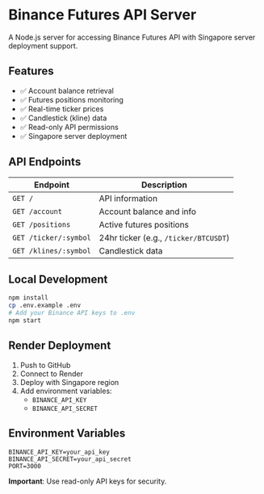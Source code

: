 # Binance Futures API Server

A Node.js server for accessing Binance Futures API with Singapore server deployment support.

## Features

- ✅ Account balance retrieval
- ✅ Futures positions monitoring  
- ✅ Real-time ticker prices
- ✅ Candlestick (kline) data
- ✅ Read-only API permissions
- ✅ Singapore server deployment

## API Endpoints

| Endpoint | Description |
|----------|-------------|
| `GET /` | API information |
| `GET /account` | Account balance and info |
| `GET /positions` | Active futures positions |
| `GET /ticker/:symbol` | 24hr ticker (e.g., `/ticker/BTCUSDT`) |
| `GET /klines/:symbol` | Candlestick data |

## Local Development

```bash
npm install
cp .env.example .env
# Add your Binance API keys to .env
npm start
```

## Render Deployment

1. Push to GitHub
2. Connect to Render
3. Deploy with Singapore region
4. Add environment variables:
   - `BINANCE_API_KEY`
   - `BINANCE_API_SECRET`

## Environment Variables

```env
BINANCE_API_KEY=your_api_key
BINANCE_API_SECRET=your_api_secret
PORT=3000
```

**Important**: Use read-only API keys for security.